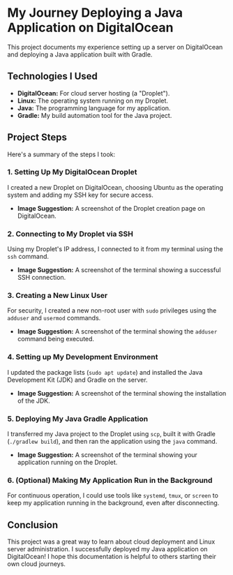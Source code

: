 # My Journey Deploying a Java Application on DigitalOcean

This project documents my experience setting up a server on DigitalOcean and deploying a Java application built with Gradle.

## Technologies I Used

*   **DigitalOcean:** For cloud server hosting (a "Droplet").
*   **Linux:** The operating system running on my Droplet.
*   **Java:** The programming language for my application.
*   **Gradle:** My build automation tool for the Java project.

## Project Steps

Here's a summary of the steps I took:

### 1. Setting Up My DigitalOcean Droplet

I created a new Droplet on DigitalOcean, choosing Ubuntu as the operating system and adding my SSH key for secure access.
*   **Image Suggestion:** A screenshot of the Droplet creation page on DigitalOcean.

### 2. Connecting to My Droplet via SSH

Using my Droplet's IP address, I connected to it from my terminal using the `ssh` command.
*   **Image Suggestion:** A screenshot of the terminal showing a successful SSH connection.

### 3. Creating a New Linux User

For security, I created a new non-root user with `sudo` privileges using the `adduser` and `usermod` commands.
*   **Image Suggestion:** A screenshot of the terminal showing the `adduser` command being executed.

### 4. Setting up My Development Environment

I updated the package lists (`sudo apt update`) and installed the Java Development Kit (JDK) and Gradle on the server.
*   **Image Suggestion:** A screenshot of the terminal showing the installation of the JDK.

### 5. Deploying My Java Gradle Application

I transferred my Java project to the Droplet using `scp`, built it with Gradle (`./gradlew build`), and then ran the application using the `java` command.
*   **Image Suggestion:** A screenshot of the terminal showing your application running on the Droplet.

### 6. (Optional) Making My Application Run in the Background

For continuous operation, I could use tools like `systemd`, `tmux`, or `screen` to keep my application running in the background, even after disconnecting.

## Conclusion

This project was a great way to learn about cloud deployment and Linux server administration. I successfully deployed my Java application on DigitalOcean! I hope this documentation is helpful to others starting their own cloud journeys.
